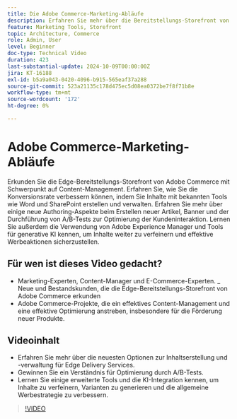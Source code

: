 ```yaml
---
title: Die Adobe Commerce-Marketing-Abläufe
description: Erfahren Sie mehr über die Bereitstellungs-Storefront von Adobe auf Edge, in der das Content-Management zur Unterstützung des Marketing-Flusses dargestellt wird.
feature: Marketing Tools, Storefront
topic: Architecture, Commerce
role: Admin, User
level: Beginner
doc-type: Technical Video
duration: 423
last-substantial-update: 2024-10-09T00:00:00Z
jira: KT-16188
exl-id: b5a9a043-0420-4096-b915-565eaf37a288
source-git-commit: 523a21135c178d475ec5d08ea0372be7f8f71b8e
workflow-type: tm+mt
source-wordcount: '172'
ht-degree: 0%

---
```


# Adobe Commerce-Marketing-Abläufe

Erkunden Sie die Edge-Bereitstellungs-Storefront von Adobe Commerce mit Schwerpunkt auf Content-Management. Erfahren Sie, wie Sie die Konversionsrate verbessern können, indem Sie Inhalte mit bekannten Tools wie Word und SharePoint erstellen und verwalten. Erfahren Sie mehr über einige neue Authoring-Aspekte beim Erstellen neuer Artikel, Banner und der Durchführung von A/B-Tests zur Optimierung der Kundeninteraktion. Lernen Sie außerdem die Verwendung von Adobe Experience Manager und Tools für generative KI kennen, um Inhalte weiter zu verfeinern und effektive Werbeaktionen sicherzustellen.

## Für wen ist dieses Video gedacht?

- Marketing-Experten, Content-Manager und E-Commerce-Experten.
_ Neue und Bestandskunden, die die Edge-Bereitstellungs-Storefront von Adobe Commerce erkunden
- Adobe Commerce-Projekte, die ein effektives Content-Management und eine effektive Optimierung anstreben, insbesondere für die Förderung neuer Produkte.

## Videoinhalt

- Erfahren Sie mehr über die neuesten Optionen zur Inhaltserstellung und -verwaltung für Edge Delivery Services.
- Gewinnen Sie ein Verständnis für Optimierung durch A/B-Tests.
- Lernen Sie einige erweiterte Tools und die KI-Integration kennen, um Inhalte zu verfeinern, Varianten zu generieren und die allgemeine Werbestrategie zu verbessern.

>[!VIDEO](https://video.tv.adobe.com/v/3433527?learn=on)
